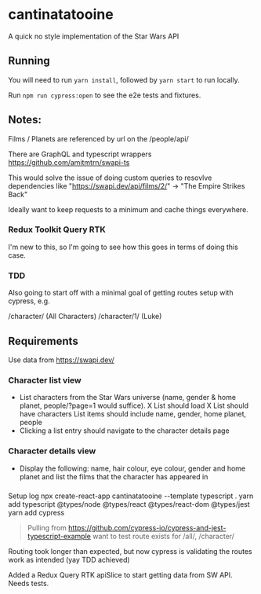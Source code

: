 # cantinatatooine
A quick no style implementation of the Star Wars API


## Running
You will need to run `yarn install`, followed by `yarn start` to run locally.

Run `npm run cypress:open` to see the e2e tests and fixtures.


## Notes:
Films / Planets are referenced by url on the /people/api/

There are GraphQL and typescript wrappers 
https://github.com/amitmtrn/swapi-ts

This would solve the issue of doing custom queries to resovlve dependencies like "https://swapi.dev/api/films/2/" -> "The Empire Strikes Back"

Ideally want to keep requests to a minimum and cache things everywhere.

### Redux Toolkit Query RTK
I'm new to this, so I'm going to see how this goes in terms of doing this case.

### TDD 
Also going to start off with a minimal goal of getting routes setup with cypress, e.g. 

/character/ (All Characters)
/character/1/ (Luke)

## Requirements
Use data from https://swapi.dev/

### Character list view
 - List characters from the Star Wars universe (name, gender &amp; home
planet, people/?page=1 would suffice).
    X List should load
    X List should have characters
    List items should include name, gender, home planet, people
 - Clicking a list entry should navigate to the character details page

### Character details view
 - Display the following: name, hair colour, eye colour, gender and home planet and list
 the films that the character has appeared in

###
Setup log
npx create-react-app cantinatatooine --template typescript .
yarn add typescript @types/node @types/react @types/react-dom @types/jest
yarn add cypress

> Pulling from https://github.com/cypress-io/cypress-and-jest-typescript-example
want to test route exists for /all/, /character/<id>

Routing took longer than expected, but now cypress is validating the routes work as intended (yay TDD achieved)

Added a Redux Query RTK apiSlice to start getting data from SW API. Needs tests.


